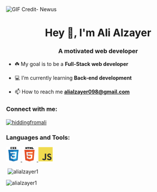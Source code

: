 <img src="https://media.licdn.com/dms/image/v2/D4D12AQEZtPCuttD_iQ/article-cover_image-shrink_423_752/article-cover_image-shrink_423_752/0/1697453573297?e=1730937600&amp;v=beta&amp;t=VRxEt8oAB5i7qTJnwpxVMz4QllkPkybPD15Zdq7rYb4" loading="lazy" alt="GIF Credit- Newus" align="center" height="200" weight="1000" id="ember29" class="reader-cover-image__img evi-image lazy-image ember-view">


<h1 align="center">Hey 👋, I'm Ali Alzayer</h1>
<h3 align="center">A motivated web developer</h3>


- ☘️ My goal is to be a **Full-Stack web developer**

- 💻 I’m currently learning **Back-end development** 
- 📫 How to reach me **alialzayer098@gmail.com**

<h3 align="left">Connect with me:</h3>
<p align="left">
<a href="https://twitter.com/hiddingfromali" target="blank"><img align="center" src="https://raw.githubusercontent.com/rahuldkjain/github-profile-readme-generator/master/src/images/icons/Social/twitter.svg" alt="hiddingfromali" height="30" width="40" /></a>
</p>

<h3 align="left">Languages and Tools:</h3>
<p align="left"> <a href="https://www.w3schools.com/css/" target="_blank" rel="noreferrer"> <img src="https://raw.githubusercontent.com/devicons/devicon/master/icons/css3/css3-original-wordmark.svg" alt="css3" width="40" height="40"/> </a>
<a href="https://www.w3.org/html/" target="_blank" rel="noreferrer"> <img src="https://raw.githubusercontent.com/devicons/devicon/master/icons/html5/html5-original-wordmark.svg" alt="html5" width="40" height="40"/> </a> 
  <a href="https://developer.mozilla.org/en-US/docs/Web/JavaScript" target="_blank" rel="noreferrer"> <img src="https://raw.githubusercontent.com/devicons/devicon/master/icons/javascript/javascript-original.svg" alt="javascript" width="40" height="40"/> </a> </p>

 
<p>&nbsp;<img align="center" src="https://github-readme-stats.vercel.app/api?username=alialzayer1&show_icons=true&locale=en" alt="alialzayer1" /></p>
<p><img align="left" src="https://github-readme-stats.vercel.app/api/top-langs?username=alialzayer1&show_icons=true&locale=en&layout=compact" alt="alialzayer1" /></p> 


